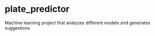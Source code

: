 # plate_predictor
Machine learning project that analyzes different models and generates suggestions
